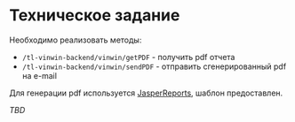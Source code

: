 # Техническое задание

Необходимо реализовать методы:
+ `/tl-vinwin-backend/vinwin/getPDF` - получить pdf отчета
+ `/tl-vinwin-backend/vinwin/sendPDF` - отправить сгенерированный pdf на e-mail

Для генерации pdf используется [JasperReports](https://ru.wikipedia.org/wiki/JasperReports "JasperReports on ru.wiki"), шаблон предоставлен.

*TBD*
